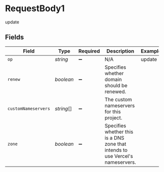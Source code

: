 # RequestBody1

update


## Fields

| Field                                                                          | Type                                                                           | Required                                                                       | Description                                                                    | Example                                                                        |
| ------------------------------------------------------------------------------ | ------------------------------------------------------------------------------ | ------------------------------------------------------------------------------ | ------------------------------------------------------------------------------ | ------------------------------------------------------------------------------ |
| `op`                                                                           | *string*                                                                       | :heavy_minus_sign:                                                             | N/A                                                                            | update                                                                         |
| `renew`                                                                        | *boolean*                                                                      | :heavy_minus_sign:                                                             | Specifies whether domain should be renewed.                                    |                                                                                |
| `customNameservers`                                                            | *string*[]                                                                     | :heavy_minus_sign:                                                             | The custom nameservers for this project.                                       |                                                                                |
| `zone`                                                                         | *boolean*                                                                      | :heavy_minus_sign:                                                             | Specifies whether this is a DNS zone that intends to use Vercel's nameservers. |                                                                                |